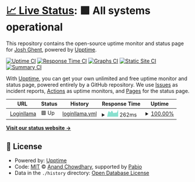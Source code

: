 # [📈 Live Status](https://joshghent.github.io/loginllama-status): <!--live status--> **🟩 All systems operational**

This repository contains the open-source uptime monitor and status page for [Josh Ghent](https://joshghent.com), powered by [Upptime](https://github.com/upptime/upptime).

[![Uptime CI](https://github.com/joshghent/loginllama-status/workflows/Uptime%20CI/badge.svg)](https://github.com/joshghent/loginllama-status/actions?query=workflow%3A%22Uptime+CI%22)
[![Response Time CI](https://github.com/joshghent/loginllama-status/workflows/Response%20Time%20CI/badge.svg)](https://github.com/joshghent/loginllama-status/actions?query=workflow%3A%22Response+Time+CI%22)
[![Graphs CI](https://github.com/joshghent/loginllama-status/workflows/Graphs%20CI/badge.svg)](https://github.com/joshghent/loginllama-status/actions?query=workflow%3A%22Graphs+CI%22)
[![Static Site CI](https://github.com/joshghent/loginllama-status/workflows/Static%20Site%20CI/badge.svg)](https://github.com/joshghent/loginllama-status/actions?query=workflow%3A%22Static+Site+CI%22)
[![Summary CI](https://github.com/joshghent/loginllama-status/workflows/Summary%20CI/badge.svg)](https://github.com/joshghent/loginllama-status/actions?query=workflow%3A%22Summary+CI%22)

With [Upptime](https://upptime.js.org), you can get your own unlimited and free uptime monitor and status page, powered entirely by a GitHub repository. We use [Issues](https://github.com/joshghent/loginllama-status/issues) as incident reports, [Actions](https://github.com/joshghent/loginllama-status/actions) as uptime monitors, and [Pages](https://joshghent.github.io/loginllama-status) for the status page.

<!--start: status pages-->
<!-- This summary is generated by Upptime (https://github.com/upptime/upptime) -->
<!-- Do not edit this manually, your changes will be overwritten -->
<!-- prettier-ignore -->
| URL | Status | History | Response Time | Uptime |
| --- | ------ | ------- | ------------- | ------ |
| <img alt="" src="https://icons.duckduckgo.com/ip3/loginllama.app.ico" height="13"> [Loginllama](https://loginllama.app) | 🟩 Up | [loginllama.yml](https://github.com/joshghent/loginllama-status/commits/HEAD/history/loginllama.yml) | <details><summary><img alt="Response time graph" src="./graphs/loginllama/response-time-week.png" height="20"> 262ms</summary><br><a href="https://status.loginllama.app/history/loginllama"><img alt="Response time 190" src="https://img.shields.io/endpoint?url=https%3A%2F%2Fraw.githubusercontent.com%2Fjoshghent%2Floginllama-status%2FHEAD%2Fapi%2Floginllama%2Fresponse-time.json"></a><br><a href="https://status.loginllama.app/history/loginllama"><img alt="24-hour response time 371" src="https://img.shields.io/endpoint?url=https%3A%2F%2Fraw.githubusercontent.com%2Fjoshghent%2Floginllama-status%2FHEAD%2Fapi%2Floginllama%2Fresponse-time-day.json"></a><br><a href="https://status.loginllama.app/history/loginllama"><img alt="7-day response time 262" src="https://img.shields.io/endpoint?url=https%3A%2F%2Fraw.githubusercontent.com%2Fjoshghent%2Floginllama-status%2FHEAD%2Fapi%2Floginllama%2Fresponse-time-week.json"></a><br><a href="https://status.loginllama.app/history/loginllama"><img alt="30-day response time 244" src="https://img.shields.io/endpoint?url=https%3A%2F%2Fraw.githubusercontent.com%2Fjoshghent%2Floginllama-status%2FHEAD%2Fapi%2Floginllama%2Fresponse-time-month.json"></a><br><a href="https://status.loginllama.app/history/loginllama"><img alt="1-year response time 190" src="https://img.shields.io/endpoint?url=https%3A%2F%2Fraw.githubusercontent.com%2Fjoshghent%2Floginllama-status%2FHEAD%2Fapi%2Floginllama%2Fresponse-time-year.json"></a></details> | <details><summary><a href="https://status.loginllama.app/history/loginllama">100.00%</a></summary><a href="https://status.loginllama.app/history/loginllama"><img alt="All-time uptime 99.94%" src="https://img.shields.io/endpoint?url=https%3A%2F%2Fraw.githubusercontent.com%2Fjoshghent%2Floginllama-status%2FHEAD%2Fapi%2Floginllama%2Fuptime.json"></a><br><a href="https://status.loginllama.app/history/loginllama"><img alt="24-hour uptime 100.00%" src="https://img.shields.io/endpoint?url=https%3A%2F%2Fraw.githubusercontent.com%2Fjoshghent%2Floginllama-status%2FHEAD%2Fapi%2Floginllama%2Fuptime-day.json"></a><br><a href="https://status.loginllama.app/history/loginllama"><img alt="7-day uptime 100.00%" src="https://img.shields.io/endpoint?url=https%3A%2F%2Fraw.githubusercontent.com%2Fjoshghent%2Floginllama-status%2FHEAD%2Fapi%2Floginllama%2Fuptime-week.json"></a><br><a href="https://status.loginllama.app/history/loginllama"><img alt="30-day uptime 100.00%" src="https://img.shields.io/endpoint?url=https%3A%2F%2Fraw.githubusercontent.com%2Fjoshghent%2Floginllama-status%2FHEAD%2Fapi%2Floginllama%2Fuptime-month.json"></a><br><a href="https://status.loginllama.app/history/loginllama"><img alt="1-year uptime 99.94%" src="https://img.shields.io/endpoint?url=https%3A%2F%2Fraw.githubusercontent.com%2Fjoshghent%2Floginllama-status%2FHEAD%2Fapi%2Floginllama%2Fuptime-year.json"></a></details>

<!--end: status pages-->

[**Visit our status website →**](https://joshghent.github.io/loginllama-status)

## 📄 License

- Powered by: [Upptime](https://github.com/upptime/upptime)
- Code: [MIT](./LICENSE) © [Anand Chowdhary](https://anandchowdhary.com), supported by [Pabio](https://pabio.com)
- Data in the `./history` directory: [Open Database License](https://opendatacommons.org/licenses/odbl/1-0/)
